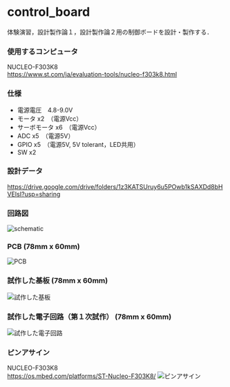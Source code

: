 # control_board

体験演習，設計製作論１，設計製作論２用の制御ボードを設計・製作する．

### 使用するコンピュータ
NUCLEO-F303K8  
https://www.st.com/ja/evaluation-tools/nucleo-f303k8.html

### 仕様
- 電源電圧　4.8-9.0V
- モータ x2　（電源Vcc）
- サーボモータ x6　（電源Vcc）
- ADC x5　（電源5V）
- GPIO x5　（電源5V, 5V tolerant，LED共用）
- SW x2 

### 設計データ
https://drive.google.com/drive/folders/1z3KATSUruy6u5POwb1kSAXDd8bHVEIsI?usp=sharing

### 回路図
![schematic](https://user-images.githubusercontent.com/5755200/76876321-1d68d400-68b5-11ea-8c4b-60103e7d5fce.png)

### PCB (78mm x 60mm)
![PCB](https://user-images.githubusercontent.com/5755200/76876492-5acd6180-68b5-11ea-95d1-a8769fbf3afa.png)

### 試作した基板 (78mm x 60mm)
![試作した基板](https://user-images.githubusercontent.com/5755200/77500977-f05e8780-6e99-11ea-8044-f5561df626a3.jpg)

### 試作した電子回路（第１次試作） (78mm x 60mm)
![試作した電子回路](hhttps://user-images.githubusercontent.com/5755200/77592671-0752b780-6f36-11ea-9e7c-c03a013f7922.jpg)

### ピンアサイン
NUCLEO-F303K8  
https://os.mbed.com/platforms/ST-Nucleo-F303K8/
![ピンアサイン](https://os.mbed.com/media/uploads/bcostm/nucleo_f303k8_2017_10_10.png)
